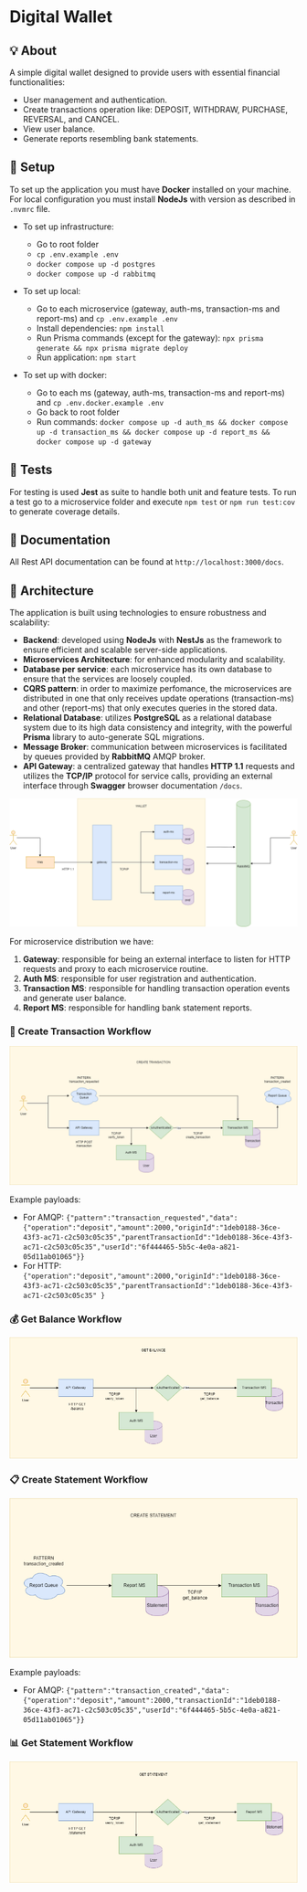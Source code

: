 # Digital Wallet

## :bulb: About

A simple digital wallet designed to provide users with essential financial functionalities:

* User management and authentication.
* Create transactions operation like: DEPOSIT, WITHDRAW, PURCHASE, REVERSAL, and CANCEL.
* View user balance.
* Generate reports resembling bank statements.

## :wrench: Setup

To set up the application you must have **Docker** installed on your machine. For local configuration you must install **NodeJs** with version as described in `.nvmrc` file.

* To set up infrastructure:
  - Go to root folder
  - `cp .env.example .env`
  - `docker compose up -d postgres`
  - `docker compose up -d rabbitmq`

* To set up local:
  - Go to each microservice (gateway, auth-ms, transaction-ms and report-ms) and `cp .env.example .env`
  - Install dependencies: `npm install`
  - Run Prisma commands (except for the gateway): `npx prisma generate && npx prisma migrate deploy`
  - Run application: `npm start`

* To set up with docker:
  - Go to each ms (gateway, auth-ms, transaction-ms and report-ms) and `cp .env.docker.example .env`
  - Go back to root folder
  - Run commands: `docker compose up -d auth_ms && docker compose up -d transaction_ms && docker compose up -d report_ms && docker compose up -d gateway`

## :pill: Tests

For testing is used **Jest** as suite to handle both unit and feature tests. To run a test go to a microservice folder and execute `npm test` or `npm run test:cov` to generate coverage details.

## :scroll: Documentation

All Rest API documentation can be found at `http://localhost:3000/docs`.

## :blue_book: Architecture

The application is built using technologies to ensure robustness and scalability:

* **Backend**: developed using **NodeJs** with **NestJs** as the framework to ensure efficient and scalable server-side applications.
* **Microservices Architecture**: for enhanced modularity and scalability.
* **Database per service**: each microservice has its own database to ensure that the services are loosely coupled.
* **CQRS pattern**: in order to maximize perfomance, the microservices are distributed in one that only receives update operations (transaction-ms) and other (report-ms) that only executes queries in the stored data.
* **Relational Database**: utilizes **PostgreSQL** as a relational database system due to  its high data consistency and integrity, with the powerful **Prisma** library to auto-generate SQL migrations.
* **Message Broker**: communication between microservices is facilitated by queues provided by **RabbitMQ** AMQP broker.
* **API Gateway**: a centralized gateway that handles **HTTP 1.1** requests and utilizes the **TCP/IP** protocol for service calls, providing an external interface through **Swagger** browser documentation `/docs`.

![Wallet overview](docs/wallet.drawio.png)

For microservice distribution we have:

1. **Gateway**: responsible for being an external interface to listen for HTTP requests and proxy to each microservice routine.
2. **Auth MS**: responsible for user registration and authentication.
3. **Transaction MS**: responsible for handling transaction operation events and generate user balance.
4. **Report MS**: responsible for handling bank statement reports.

### :money_with_wings: Create Transaction Workflow

![Create Transaction](docs/create-transaction.drawio.png)

Example payloads:

* For AMQP: 
`{"pattern":"transaction_requested","data":{"operation":"deposit","amount":2000,"originId":"1deb0188-36ce-43f3-ac71-c2c503c05c35","parentTransactionId":"1deb0188-36ce-43f3-ac71-c2c503c05c35","userId":"6f444465-5b5c-4e0a-a821-05d11ab01065"}}`
* For HTTP: `{"operation":"deposit","amount":2000,"originId":"1deb0188-36ce-43f3-ac71-c2c503c05c35","parentTransactionId":"1deb0188-36ce-43f3-ac71-c2c503c05c35" }`

### :moneybag: Get Balance Workflow

![Get Balance](docs/get-balance.drawio.png)

### :clipboard: Create Statement Workflow

![Create Statement](docs/create-statement.drawio.png)

Example payloads:

* For AMQP: 
`{"pattern":"transaction_created","data":{"operation":"deposit","amount":2000,"transactionId":"1deb0188-36ce-43f3-ac71-c2c503c05c35","userId":"6f444465-5b5c-4e0a-a821-05d11ab01065"}}`

### :bar_chart: Get Statement Workflow

![Get Statement](docs/get-statement.drawio.png)
